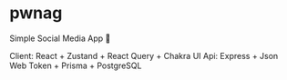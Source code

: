 # pwnag
Simple Social Media App 🍺

Client: React + Zustand + React Query + Chakra UI
Api: Express + Json Web Token + Prisma + PostgreSQL
